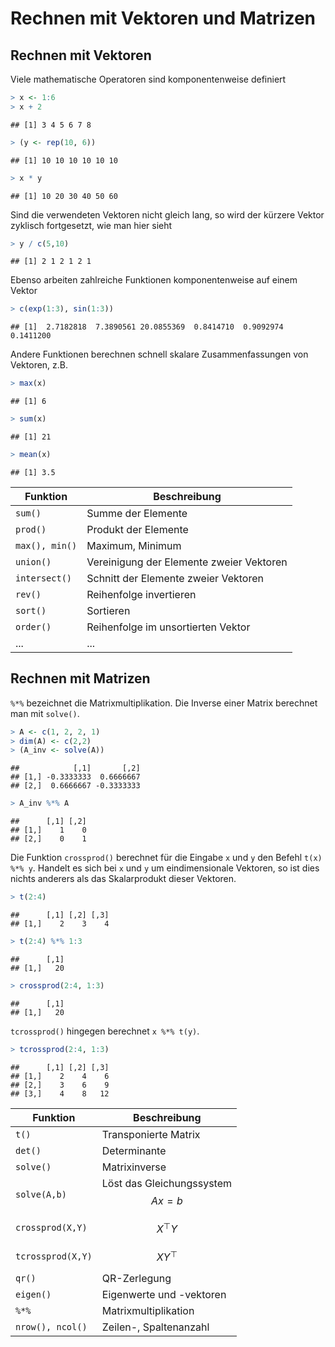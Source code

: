 # Rechnen mit Vektoren und Matrizen




## Rechnen mit Vektoren
  

Viele mathematische Operatoren sind komponentenweise definiert 


```r
> x <- 1:6 
> x + 2 
```

```
## [1] 3 4 5 6 7 8
```

```r
> (y <- rep(10, 6))
```

```
## [1] 10 10 10 10 10 10
```

```r
> x * y
```

```
## [1] 10 20 30 40 50 60
```
Sind die verwendeten Vektoren nicht gleich lang, so wird der kürzere Vektor zyklisch fortgesetzt, wie man hier sieht

```r
> y / c(5,10)
```

```
## [1] 2 1 2 1 2 1
```




	

Ebenso arbeiten zahlreiche Funktionen komponentenweise auf einem Vektor


```r
> c(exp(1:3), sin(1:3))
```

```
## [1]  2.7182818  7.3890561 20.0855369  0.8414710  0.9092974  0.1411200
```
Andere Funktionen berechnen schnell skalare Zusammenfassungen von Vektoren, z.B.

```r
> max(x)
```

```
## [1] 6
```

```r
> sum(x)
```

```
## [1] 21
```

```r
> mean(x)
```

```
## [1] 3.5
```




	
Funktion | Beschreibung
---------|--------------
`sum()`| Summe der Elemente 
`prod()` | Produkt der Elemente 
`max(), min()` | Maximum, Minimum 
`union()` | Vereinigung der Elemente zweier Vektoren 
`intersect()` | Schnitt der Elemente zweier Vektoren 
`rev()` | Reihenfolge invertieren 
`sort()` | Sortieren 
`order()` | Reihenfolge im unsortierten Vektor
... | ...


## Rechnen mit Matrizen

`%*%` bezeichnet die Matrixmultiplikation. Die Inverse einer Matrix berechnet man mit `solve()`.


```r
> A <- c(1, 2, 2, 1)
> dim(A) <- c(2,2)
> (A_inv <- solve(A))
```

```
##            [,1]       [,2]
## [1,] -0.3333333  0.6666667
## [2,]  0.6666667 -0.3333333
```

```r
> A_inv %*% A
```

```
##      [,1] [,2]
## [1,]    1    0
## [2,]    0    1
```





Die Funktion `crossprod()` berechnet für die Eingabe `x` und `y` den Befehl `t(x) %*% y`. Handelt es sich bei `x` und `y` um eindimensionale Vektoren, so ist dies nichts anderers als das Skalarprodukt dieser Vektoren.

```r
> t(2:4)
```

```
##      [,1] [,2] [,3]
## [1,]    2    3    4
```

```r
> t(2:4) %*% 1:3
```

```
##      [,1]
## [1,]   20
```

```r
> crossprod(2:4, 1:3)
```

```
##      [,1]
## [1,]   20
```
`tcrossprod()` hingegen berechnet `x %*% t(y)`.


```r
> tcrossprod(2:4, 1:3)
```

```
##      [,1] [,2] [,3]
## [1,]    2    4    6
## [2,]    3    6    9
## [3,]    4    8   12
```



	

Funktion | Beschreibung
----------|--------------
`t()` | Transponierte Matrix  
`det()` | Determinante  
`solve()` | Matrixinverse  
`solve(A,b)` | Löst das Gleichungssystem $$Ax=b$$
`crossprod(X,Y)` | $$X^\top Y$$ 
`tcrossprod(X,Y)` | $$X Y^\top$$ 
`qr()` | QR-Zerlegung 
`eigen()` | Eigenwerte und -vektoren
`%*%` | Matrixmultiplikation
`nrow(), ncol()` | Zeilen-, Spaltenanzahl

